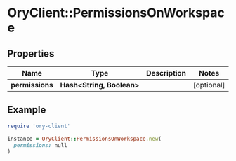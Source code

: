 # OryClient::PermissionsOnWorkspace

## Properties

| Name | Type | Description | Notes |
| ---- | ---- | ----------- | ----- |
| **permissions** | **Hash&lt;String, Boolean&gt;** |  | [optional] |

## Example

```ruby
require 'ory-client'

instance = OryClient::PermissionsOnWorkspace.new(
  permissions: null
)
```

